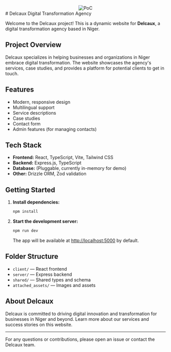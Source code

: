 <div align="center">
  <img src="assets/image.png" alt="PoC" style="max-width: 50%; height: auto;"/>
</div>
# Delcaux Digital Transformation Agency

Welcome to the Delcaux project! This is a dynamic website for **Delcaux**, a digital transformation agency based in Niger.

## Project Overview
Delcaux specializes in helping businesses and organizations in Niger embrace digital transformation. The website showcases the agency's services, case studies, and provides a platform for potential clients to get in touch.

## Features
- Modern, responsive design
- Multilingual support
- Service descriptions
- Case studies
- Contact form
- Admin features (for managing contacts)

## Tech Stack
- **Frontend:** React, TypeScript, Vite, Tailwind CSS
- **Backend:** Express.js, TypeScript
- **Database:** (Pluggable, currently in-memory for demo)
- **Other:** Drizzle ORM, Zod validation

## Getting Started
1. **Install dependencies:**
   ```bash
   npm install
   ```
2. **Start the development server:**
   ```bash
   npm run dev
   ```
   The app will be available at [http://localhost:5000](http://localhost:5000) by default.

## Folder Structure
- `client/` — React frontend
- `server/` — Express backend
- `shared/` — Shared types and schema
- `attached_assets/` — Images and assets

## About Delcaux
Delcaux is committed to driving digital innovation and transformation for businesses in Niger and beyond. Learn more about our services and success stories on this website.

---

For any questions or contributions, please open an issue or contact the Delcaux team. 